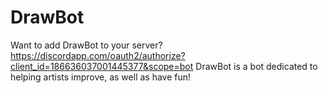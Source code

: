 # DrawBot
Want to add DrawBot to your server? 
https://discordapp.com/oauth2/authorize?client_id=186636037001445377&scope=bot
DrawBot is a bot dedicated to helping artists improve, as well as have fun!
